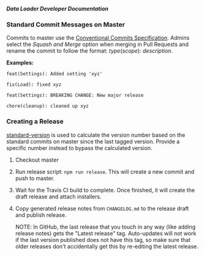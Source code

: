 ##### Data Loader Developer Documentation

### Standard Commit Messages on Master

Commits to master use the [Conventional Commits Specification](https://conventionalcommits.org/). Admins select the _Squash and Merge_ option when merging in Pull Requests and rename the commit to follow the format: _type_(_scope_): _description_. 

__Examples:__ 

`feat(Settings): Added setting 'xyz'`

`fix(Load): fixed xyz`

`feat(Settings): BREAKING CHANGE: New major release`

`chore(cleanup): cleaned up xyz`

### Creating a Release

[standard-version](https://www.npmjs.com/package/standard-version) is used to calculate the version number based on the standard commits on master since the last tagged version. Provide a specific number instead to bypass the calculated version.

 1. Checkout master
  
 2. Run release script: `npm run release`. This will create a new commit and push to master. 

 3. Wait for the Travis CI build to complete. Once finished, it will create the draft release and attach installers.

 4. Copy generated release notes from `CHANGELOG.md` to the release draft and publish release.
    
    NOTE: In GitHub, the last release that you touch in any way (like adding release notes) gets the "Latest release" tag.
    Auto-updates will not work if the last version published does not have this tag, so make sure that older releases
    don't accidentally get this by re-editing the latest release.
